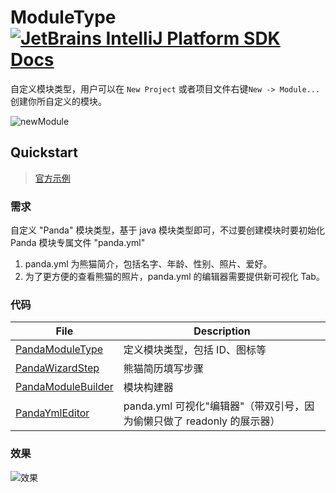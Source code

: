 # ModuleType [![JetBrains IntelliJ Platform SDK Docs](https://jb.gg/badges/docs.svg)][docs]

自定义模块类型，用户可以在 `New Project` 或者项目文件右键`New -> Module...` 创建你所自定义的模块。

![newModule](https://cdn.nlark.com/yuque/0/2023/png/1233924/1675327309634-fc4cf088-2db6-484b-8d8b-49daba9b2bdf.png?x-oss-process=image%2Fresize%2Cw_1400%2Climit_0)

## Quickstart

> [官方示例](https://github.com/JetBrains/intellij-sdk-code-samples/tree/main/module)

### 需求

自定义 "Panda" 模块类型，基于 java 模块类型即可，不过要创建模块时要初始化 Panda 模块专属文件 "panda.yml"

1. panda.yml 为熊猫简介，包括名字、年龄、性别、照片、爱好。
2. 为了更方便的查看熊猫的照片，panda.yml 的编辑器需要提供新可视化 Tab。

### 代码

| File                                                    | Description                                    |
|---------------------------------------------------------|------------------------------------------------|
| [PandaModuleType][file:PandaModuleType] | 定义模块类型，包括 ID、图标等                               |
| [PandaWizardStep][file:PandaWizardStep]                               | 熊猫简历填写步骤                                       |
| [PandaModuleBuilder][file:PandaModuleBuilder]                               | 模块构建器                                          |
| [PandaYmlEditor][file:PandaYmlEditor]                               | panda.yml 可视化"编辑器"（带双引号，因为偷懒只做了 readonly 的展示器） |

### 效果
![效果](https://cdn.nlark.com/yuque/0/2023/gif/1233924/1675326998264-a25a8e81-fc95-4550-a6ac-4d0df3312677.gif)


[docs]: https://plugins.jetbrains.com/docs/intellij/intro-project-wizard.html

[file:PandaModuleType]: ./src/main/kotlin/pers/wjx/plugin/demo/module/PandaModuleType.kt

[file:PandaWizardStep]: ./src/main/java/pers/wjx/plugin/demo/module/PandaWizardStep.java

[file:PandaModuleBuilder]: ./src/main/kotlin/pers/wjx/plugin/demo/module/PandaModuleBuilder.kt

[file:PandaYmlEditor]: ./src/main/kotlin/pers/wjx/plugin/demo/module/PandaYmlEditor.kt

[file:plugin]: ./src/main/resources/META-INF/plugin.xml